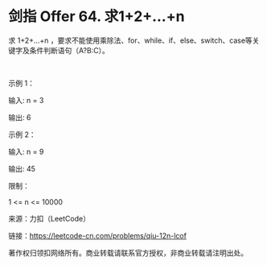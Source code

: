 # 剑指 Offer 64. 求1+2+…+n
求 1+2+...+n ，要求不能使用乘除法、for、while、if、else、switch、case等关键字及条件判断语句（A?B:C）。

 

示例 1：

输入: n = 3

输出: 6

示例 2：

输入: n = 9

输出: 45
 

限制：

1 <= n <= 10000

来源：力扣（LeetCode）

链接：https://leetcode-cn.com/problems/qiu-12n-lcof

著作权归领扣网络所有。商业转载请联系官方授权，非商业转载请注明出处。
